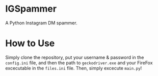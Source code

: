 # IGSpammer
A Python Instagram DM spammer.

# How to Use
Simply clone the repository, put your username & password in the `config.ini` file, and then the path to `geckodriver.exe` and your FireFox excecutable in the `files.ini` file. Then, simply excecute `main.py`!
